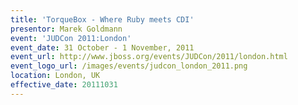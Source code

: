 ```yaml
---
title: 'TorqueBox - Where Ruby meets CDI'
presentor: Marek Goldmann
event: 'JUDCon 2011:London'
event_date: 31 October - 1 November, 2011
event_url: http://www.jboss.org/events/JUDCon/2011/london.html
event_logo_url: /images/events/judcon_london_2011.png
location: London, UK
effective_date: 20111031
---
```


